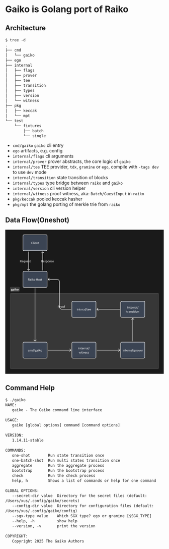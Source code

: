 # Gaiko is Golang port of Raiko

## Architecture

```text
$ tree -d
.
├── cmd
│   └── gaiko
├── ego
├── internal
│   ├── flags
│   ├── prover
│   ├── tee
│   ├── transition
│   ├── types
│   ├── version
│   └── witness
├── pkg
│   ├── keccak
│   └── mpt
└── test
    └── fixtures
        ├── batch
        └── single
```

- `cmd/gaiko` `gaiko` cli entry
- `ego` artifacts, e.g. config
- `internal/flags` cli arguments
- `internal/prover` prover abstracts, the core logic of `gaiko`
- `internal/tee` TEE provider, `tdx`, `gramine` or `ego`, compile with `-tags dev` to use `dev` mode
- `internal/transition` state transition of blocks
- `internal/types` type bridge between `raiko` and `gaiko`
- `internal/version` cli version helper
- `internal/witness` proof witness, aka: `Batch/GuestInput` in `raiko`
- `pkg/keccak` pooled keccak hasher
- `pkg/mpt` the golang porting of merkle trie from `raiko`

## Data Flow(Oneshot)

![alt text](assets/dataflow.png)

## Command Help

```text
$ ./gaiko
NAME:
   gaiko - The Gaiko command line interface

USAGE:
   gaiko [global options] command [command options]

VERSION:
   1.14.11-stable

COMMANDS:
   one-shot        Run state transition once
   one-batch-shot  Run multi states transition once
   aggregate       Run the aggregate process
   bootstrap       Run the bootstrap process
   check           Run the check process
   help, h         Shows a list of commands or help for one command

GLOBAL OPTIONS:
   --secret-dir value  Directory for the secret files (default: /Users/xus/.config/gaiko/secrets)
   --config-dir value  Directory for configuration files (default: /Users/xus/.config/gaiko/config)
   --sgx-type value    Which SGX type? ego or gramine [$SGX_TYPE]
   --help, -h          show help
   --version, -v       print the version

COPYRIGHT:
   Copyright 2025 The Gaiko Authors
```
